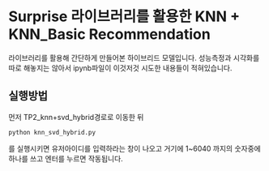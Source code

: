 # Surprise 라이브러리를 활용한 KNN + KNN_Basic Recommendation

라이브러리를 활용해 간단하게 만들어본 하이브리드 모델입니다.
성능측정과 시각화를 따로 해놓지는 않아서 ipynb파일이 이것저것 시도한 내용들이 적혀있습니다.

## 실행방법

먼저 TP2_knn+svd_hybrid경로로 이동한 뒤
```
python knn_svd_hybrid.py
```
를 실행시키면 유저아이디를 입력하라는 창이 나오고 거기에 1~6040 까지의 숫자중에 하나를 쓰고 엔터를 누르면 작동됩니다.
